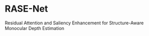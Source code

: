 # RASE-Net
Residual Attention and Saliency Enhancement for Structure-Aware Monocular Depth Estimation
